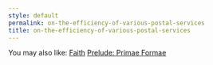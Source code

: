 ```yaml
---
style: default
permalink: on-the-efficiency-of-various-postal-services
title: on-the-efficiency-of-various-postal-services
---
```

You may also like:
[Faith](http://scp-wiki.net/faith)
[Prelude: Primae Formae](http://scp-wiki.net/primae-formae)